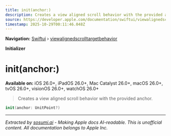 ```yaml
---
title: init(anchor:)
description: Creates a view aligned scroll behavior with the provided anchor.
source: https://developer.apple.com/documentation/swiftui/viewalignedscrolltargetbehavior/init(anchor:)
timestamp: 2025-10-29T00:11:46.048Z
---
```


**Navigation:** [Swiftui](/documentation/swiftui) › [viewalignedscrolltargetbehavior](/documentation/swiftui/viewalignedscrolltargetbehavior)

**Initializer**

# init(anchor:)

**Available on:** iOS 26.0+, iPadOS 26.0+, Mac Catalyst 26.0+, macOS 26.0+, tvOS 26.0+, visionOS 26.0+, watchOS 26.0+

> Creates a view aligned scroll behavior with the provided anchor.

```swift
init(anchor: UnitPoint?)
```

---

*Extracted by [sosumi.ai](https://sosumi.ai) - Making Apple docs AI-readable.*
*This is unofficial content. All documentation belongs to Apple Inc.*
